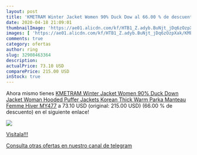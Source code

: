 ```yaml
---
layout: post
title: 'KMETRAM Winter Jacket Women 90% Duck Dow al 66.00 % de descuento'
date: 2020-04-18 21:09:01
thumbnailImage: 'https://ae01.alicdn.com/kf/HTB1_Z.adyb.BuNjt_jDq6zOzpXak/KMETRAM-Winter-Jacket-Women-90-Duck-Down-Jacket-Woman-Hooded-Puffer-Jackets-Korean-Thick-Warm-Parka.jpg_350x350._SL200_.jpg'
images: [ 'https://ae01.alicdn.com/kf/HTB1_Z.adyb.BuNjt_jDq6zOzpXak/KMETRAM-Winter-Jacket-Women-90-Duck-Down-Jacket-Woman-Hooded-Puffer-Jackets-Korean-Thick-Warm-Parka.jpg_350x350._SL200_.jpg' ]
comments: true
category: ofertas
author: ring
slug: 32908463364
description:
actualPrice: 73.10 USD
comparePrice: 215.00 USD
inStock: true
---
```


Ahora mismo tienes [KMETRAM Winter Jacket Women 90% Duck Down Jacket Woman Hooded Puffer Jackets Korean Thick Warm Parka Manteau Femme Hiver MY477](https://www.amazon.com/dp/32908463364/?tag=redken08-20) a 73.10 USD (original: 215.00 USD) (66.00 %  de descuento) en el siguiente enlace!

[![](https://ae01.alicdn.com/kf/HTB1_Z.adyb.BuNjt_jDq6zOzpXak/KMETRAM-Winter-Jacket-Women-90-Duck-Down-Jacket-Woman-Hooded-Puffer-Jackets-Korean-Thick-Warm-Parka.jpg_350x350._SL200_.jpg)](https://www.amazon.com/dp/32908463364/?tag=redken08-20)

[Visítala!!!](https://www.amazon.com/dp/32908463364/?tag=redken08-20)

[Consulta otras ofertas en nuestro canal de telegram](https://t.me/s/ofertas25)

